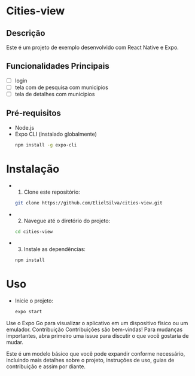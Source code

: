 # Cities-view

## Descrição
Este é um projeto de exemplo desenvolvido com React Native e Expo.

## Funcionalidades Principais
- [ ] login
- [ ] tela com de pesquisa com municipios
- [ ] tela de detalhes com municipios

## Pré-requisitos
- Node.js
- Expo CLI (instalado globalmente)
  ```sh
  npm install -g expo-cli

# Instalação
 -  1. Clone este repositório:
    ```sh
    git clone https://github.com/ElielSilva/cities-view.git

 -  2. Navegue até o diretório do projeto:
    ```sh
    cd cities-view
 - 3. Instale as dependências:
    ```sh
    npm install

# Uso
- Inicie o projeto:
    ```sh
    expo start

Use o Expo Go para visualizar o aplicativo em um dispositivo físico ou um emulador.
Contribuição
Contribuições são bem-vindas! Para mudanças importantes, abra primeiro uma issue para discutir o que você gostaria de mudar.


Este é um modelo básico que você pode expandir conforme necessário, incluindo mais detalhes sobre o projeto, instruções de uso, guias de contribuição e assim por diante.





